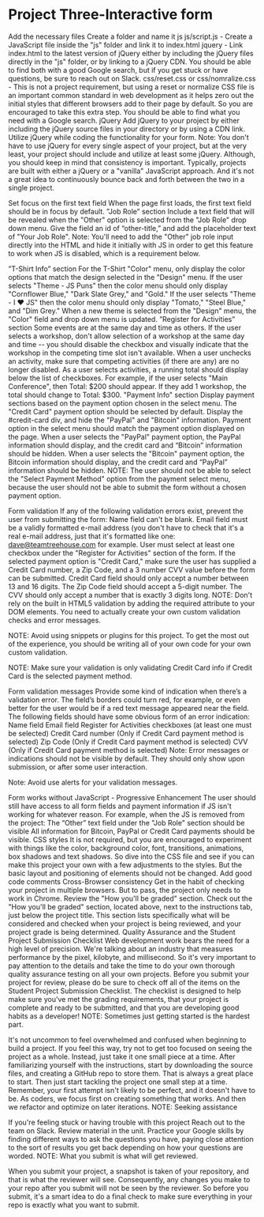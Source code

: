 # Project Three-Interactive form
Add the necessary files
Create a folder and name it js
js/script.js - Create a JavaScript file inside the "js" folder and link it to index.html
jquery - Link index.html to the latest version of jQuery either by including the jQuery files directly in the "js" folder, or by linking to a jQuery CDN. You should be able to find both with a good Google search, but if you get stuck or have questions, be sure to reach out on Slack.
css/reset.css or css/nomralize.css - This is not a project requirement, but using a reset or normalize CSS file is an important common standard in web development as it helps zero out the initial styles that different browsers add to their page by default. So you are encouraged to take this extra step. You should be able to find what you need with a Google search.
jQuery
Add jQuery to your project by either including the jQuery source files in your directory or by using a CDN link.
Utilize jQuery while coding the functionality for your form.
Note: You don't have to use jQuery for every single aspect of your project, but at the very least, your project should include and utilize at least some jQuery. Although, you should keep in mind that consistency is important. Typically, projects are built with either a jQuery or a "vanilla" JavaScript approach. And it's not a great idea to continuously bounce back and forth between the two in a single project.

Set focus on the first text field
When the page first loads, the first text field should be in focus by default.
”Job Role” section
Include a text field that will be revealed when the "Other" option is selected from the "Job Role" drop down menu.
Give the field an id of “other-title,” and add the placeholder text of "Your Job Role".
Note: You'll need to add the "Other" job role input directly into the HTML and hide it initially with JS in order to get this feature to work when JS is disabled, which is a requirement below.

”T-Shirt Info” section
For the T-Shirt "Color" menu, only display the color options that match the design selected in the "Design" menu.
If the user selects "Theme - JS Puns" then the color menu should only display "Cornflower Blue," "Dark Slate Grey," and "Gold."
If the user selects "Theme - I ♥ JS" then the color menu should only display "Tomato," "Steel Blue," and "Dim Grey."
When a new theme is selected from the "Design" menu, the "Color" field and drop down menu is updated.
”Register for Activities” section
Some events are at the same day and time as others. If the user selects a workshop, don't allow selection of a workshop at the same day and time -- you should disable the checkbox and visually indicate that the workshop in the competing time slot isn't available.
When a user unchecks an activity, make sure that competing activities (if there are any) are no longer disabled.
As a user selects activities, a running total should display below the list of checkboxes. For example, if the user selects "Main Conference", then Total: $200 should appear. If they add 1 workshop, the total should change to Total: $300.
"Payment Info" section
Display payment sections based on the payment option chosen in the select menu.
The "Credit Card" payment option should be selected by default. Display the #credit-card div, and hide the "PayPal" and "Bitcoin" information. Payment option in the select menu should match the payment option displayed on the page.
When a user selects the "PayPal" payment option, the PayPal information should display, and the credit card and “Bitcoin” information should be hidden.
When a user selects the "Bitcoin" payment option, the Bitcoin information should display, and the credit card and “PayPal” information should be hidden.
NOTE: The user should not be able to select the "Select Payment Method" option from the payment select menu, because the user should not be able to submit the form without a chosen payment option.

Form validation
If any of the following validation errors exist, prevent the user from submitting the form:
Name field can't be blank.
Email field must be a validly formatted e-mail address (you don't have to check that it's a real e-mail address, just that it's formatted like one: dave@teamtreehouse.com for example.
User must select at least one checkbox under the "Register for Activities" section of the form.
If the selected payment option is "Credit Card," make sure the user has supplied a Credit Card number, a Zip Code, and a 3 number CVV value before the form can be submitted.
Credit Card field should only accept a number between 13 and 16 digits.
The Zip Code field should accept a 5-digit number.
The CVV should only accept a number that is exactly 3 digits long.
NOTE: Don't rely on the built in HTML5 validation by adding the required attribute to your DOM elements. You need to actually create your own custom validation checks and error messages.

NOTE: Avoid using snippets or plugins for this project. To get the most out of the experience, you should be writing all of your own code for your own custom validation.

NOTE: Make sure your validation is only validating Credit Card info if Credit Card is the selected payment method.

Form validation messages
Provide some kind of indication when there’s a validation error. The field’s borders could turn red, for example, or even better for the user would be if a red text message appeared near the field.
The following fields should have some obvious form of an error indication:
Name field
Email field
Register for Activities checkboxes (at least one must be selected)
Credit Card number (Only if Credit Card payment method is selected)
Zip Code (Only if Credit Card payment method is selected)
CVV (Only if Credit Card payment method is selected)
Note: Error messages or indications should not be visible by default. They should only show upon submission, or after some user interaction.

Note: Avoid use alerts for your validation messages.

Form works without JavaScript - Progressive Enhancement
The user should still have access to all form fields and payment information if JS isn't working for whatever reason. For example, when the JS is removed from the project:
The “Other” text field under the "Job Role" section should be visible
All information for Bitcoin, PayPal or Credit Card payments should be visible.
CSS styles
It is not required, but you are encouraged to experiment with things like the color, background color, font, transitions, animations, box shadows and text shadows. So dive into the CSS file and see if you can make this project your own with a few adjustments to the styles. But the basic layout and positioning of elements should not be changed.
Add good code comments
Cross-Browser consistency
Get in the habit of checking your project in multiple browsers. But to pass, the project only needs to work in Chrome.
Review the "How you'll be graded" section.
Check out the "How you'll be graded" section, located above, next to the instructions tab, just below the project title. This section lists specifically what will be considered and checked when your project is being reviewed, and your project grade is being determined.
Quality Assurance and the Student Project Submission Checklist
Web development work bears the need for a high level of precision. We're talking about an industry that measures performance by the pixel, kilobyte, and millisecond. So it's very important to pay attention to the details and take the time to do your own thorough quality assurance testing on all your own projects. Before you submit your project for review, please do be sure to check off all of the items on the Student Project Submission Checklist. The checklist is designed to help make sure you’ve met the grading requirements, that your project is complete and ready to be submitted, and that you are developing good habits as a developer!
NOTE: Sometimes just getting started is the hardest part.

It's not uncommon to feel overwhelmed and confused when beginning to build a project. If you feel this way, try not to get too focused on seeing the project as a whole. Instead, just take it one small piece at a time. After familiarizing yourself with the instructions, start by downloading the source files, and creating a GitHub repo to store them. That is always a great place to start. Then just start tackling the project one small step at a time. Remember, your first attempt isn't likely to be perfect, and it doesn't have to be. As coders, we focus first on creating something that works. And then we refactor and optimize on later iterations.
NOTE: Seeking assistance

If you're feeling stuck or having trouble with this project
Reach out to the team on Slack.
Review material in the unit.
Practice your Google skills by finding different ways to ask the questions you have, paying close attention to the sort of results you get back depending on how your questions are worded.
NOTE: What you submit is what will get reviewed.

When you submit your project, a snapshot is taken of your repository, and that is what the reviewer will see. Consequently, any changes you make to your repo after you submit will not be seen by the reviewer. So before you submit, it's a smart idea to do a final check to make sure everything in your repo is exactly what you want to submit.
